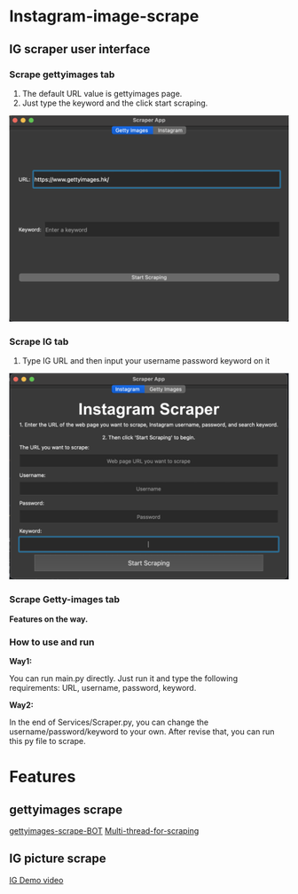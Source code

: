 # Instagram-image-scrape

## IG scraper user interface

### Scrape gettyimages tab
1. The default URL value is gettyimages page.
2. Just type the keyword and the click start scraping.
   
![gettymimageUI](./images/getty-images-UI.png)
### Scrape IG tab
1. Type IG URL and then input your username password keyword on it
   
![UI-pic](./images/New-version-ui.png)

### Scrape Getty-images tab
<b>Features on the way.</b>

### How to use and run
<b>Way1:</b>
<p>
You can run main.py directly.
Just run it and type the following requirements: URL, username, password, keyword.
</p>


<b>Way2:</b>
<p>
In the end of Services/Scraper.py, you can change the username/password/keyword to your own.
After revise that, you can run this py file to scrape.
</p>


# Features
## gettyimages scrape
[gettyimages-scrape-BOT](https://youtu.be/SwVbu-BiF6g)
[Multi-thread-for-scraping](https://youtu.be/DrEFG9UBGoA)
## IG picture scrape
[IG Demo video](https://youtu.be/u9mV5-VXe-M)